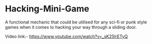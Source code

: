 # Hacking-Mini-Game

A functional mechanic that could be utilised for any sci-fi or punk style games when it comes to hacking your way through a sliding door. 

Video link:- https://www.youtube.com/watch?v=_sK25IrETyQ
